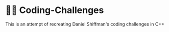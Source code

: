 # 👨‍💻 Coding-Challenges 
This is an attempt of recreating Daniel Shiffman's coding challenges in C++
